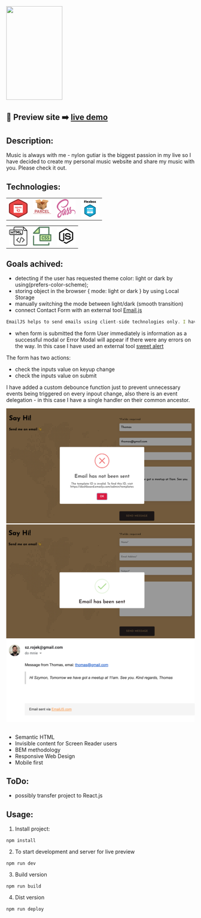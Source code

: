 <img src="./src/images/music-web.gif" width="150" height="250">

## 🎥 Preview site :arrow_right: [live demo](https://szymonrojek.github.io/my-music-website/)

## Description:

Music is always with me - nylon gutiar is the biggest passion in my live so I have decided to create my personal music website and share my music with you. Please check it out.

## Technologies:

<table>
  <tr>
    <td><img src="./src/images/npm-icon.png" width="50" height="50"></td>
    <td><img src="./src/images/parcel-js-icon.png" width="50" height="50"></td>
    <td><img src="./src/images/sass-icon.svg" width="50" height="50"></td>
    <td><img src="./src/images/flexbox-icon.png" width="50" height="50"></td>
  </tr>
</table>
<table>
  <tr>
    <td><img src="./src/images/html-icon.svg" width="50" height="50"></td>
    <td><img src="./src/images/css-icon.svg" width="50" height="50"> </td>
    <td><img src="./src/images/js-icon.svg" width="50" height="50"></td>
  </tr>
 </table>

## Goals achived:

- detecting if the user has requested theme color: light or dark by using(prefers-color-scheme);
- storing object in the browser { mode: light or dark } by using Local Storage
- manually switching the mode between light/dark (smooth transition)
- connect Contact Form with an external tool [Email.js](https://www.emailjs.com/)

```js
EmailJS helps to send emails using client-side technologies only. I have connected the form to EmailJS, created an email template, and at the end after successful error verification triggering sending an email by clicking the submit button.
```

- when form is submitted the form User immediately is information as a successful modal or Error Modal will appear if there were any errors on the way. In this case I have used an external tool [sweet alert](https://sweetalert2.github.io/#example/)

The form has two actions:

- check the inputs value on keyup change
- check the inputs value on submit

I have added a custom debounce function just to prevent unnecessary events being triggered on every inpout change, also there is an event delegation - in this case I have a single handler on their common ancestor.

<table>
  <tr>
    <img src="./src/images/error.png">
  </tr>
   <tr>
    <img src="./src/images/success.png">
  </tr>
   <tr>
    <img src="./src/images/email-sent.png">
  </tr>
</table>

- Semantic HTML
- Invisible content for Screen Reader users
- BEM methodology
- Responsive Web Design
- Mobile first

## ToDo:

- possibly transfer project to React.js

## Usage:

1. Install project:

```
npm install
```

2. To start development and server for live preview

```
npm run dev
```

3. Build version

```
npm run build
```

4. Dist version

```
npm run deploy
```
